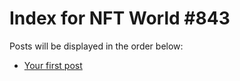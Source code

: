 # Index for NFT World #843
Posts will be displayed in the order below:

- [Your first post](./001-first.md)

